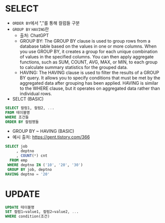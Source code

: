 
# SELECT
* ```ORDER BY```에서 ","를 통해 컬럼들 구분
* ```GROUP BY``` ```HAVING```란
     * 출처: ChatGPT
     * GROUP BY:
The GROUP BY clause is used to group rows from a database table based on the values in one or more columns. When you use GROUP BY, it creates a group for each unique combination of values in the specified columns. You can then apply aggregate functions, such as SUM, COUNT, AVG, MAX, or MIN, to each group to calculate summary statistics for the grouped data.
     * HAVING:
The HAVING clause is used to filter the results of a GROUP BY query. It allows you to specify conditions that must be met by the aggregated data after grouping has been applied. HAVING is similar to the WHERE clause, but it operates on aggregated data rather than individual rows.
* SELCT (BASIC)
```sql
SELECT 컬럼1, 컬럼2, ...
FROM 테이블명
WHERE 조건들
ORDER BY 컬럼명들
```

* GROUP BY ~ HAVING (BASIC)
* 예시 출처: https://gent.tistory.com/366
```sql
SELECT job
     , deptno
     , COUNT(*) cnt
  FROM emp
 WHERE deptno IN ('10', '20', '30')
 GROUP BY job, deptno
HAVING deptno = '20'
```
# UPDATE
```sql
UPDATE 테이블명
SET 컬럼1=value1, 컬럼2=value2, ...
WHERE condition(조건)
```
